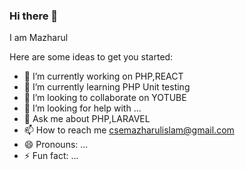 ### Hi there 👋

I am Mazharul 

Here are some ideas to get you started:

- 🔭 I’m currently working on PHP,REACT
- 🌱 I’m currently learning PHP Unit testing
- 👯 I’m looking to collaborate on YOTUBE
- 🤔 I’m looking for help with ...
- 💬 Ask me about PHP,LARAVEL
- 📫 How to reach me csemazharulislam@gmail.com
- 😄 Pronouns: ...
- ⚡ Fun fact: ...
